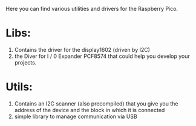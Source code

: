 Here you can find various utilities and drivers for the Raspberry Pico. 

# Libs: 
1. Contains the driver for the display1602 (driven by I2C) 
2. the Diver for I / 0 Expander PCF8574 that could help you develop your projects.
# Utils:
1. Contains an I2C scanner (also precompiled) that you give you the address of the device and the block in which it is connected 
2. simple library to manage communication via USB 
